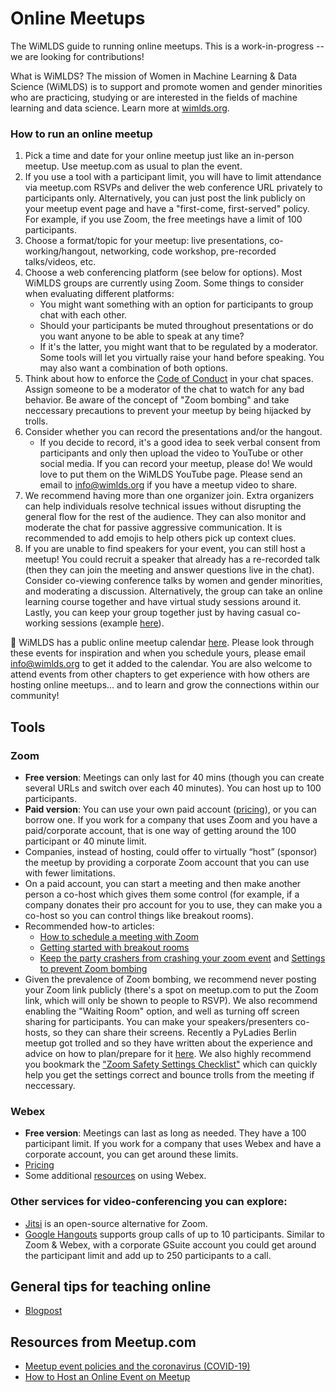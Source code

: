# Online Meetups

The WiMLDS guide to running online meetups. This is a work-in-progress -- we are looking for contributions! 

What is WiMLDS?  The mission of Women in Machine Learning & Data Science (WiMLDS) is to support and promote women and gender minorities who are practicing, studying or are interested in the fields of machine learning and data science.  Learn more at [wimlds.org](http://wimlds.org).

### How to run an online meetup

1. Pick a time and date for your online meetup just like an in-person meetup. Use meetup.com as usual to plan the event.
2. If you use a tool with a participant limit, you will have to limit attendance via meetup.com RSVPs and deliver the web conference URL privately to participants only. Alternatively, you can just post the link publicly on your meetup event page and have a "first-come, first-served" policy.  For example, if you use Zoom, the free meetings have a limit of 100 participants.
3. Choose a format/topic for your meetup: live presentations, co-working/hangout, networking, code workshop, pre-recorded talks/videos, etc.
4. Choose a web conferencing platform (see below for options). Most WiMLDS groups are currently using Zoom.  Some things to consider when evaluating different platforms:
    - You might want something with an option for participants to group chat with each other.
    - Should your participants be muted throughout presentations or do you want anyone to be able to speak at any time?
    - If it's the latter, you might want that to be regulated by a moderator. Some tools will let you virtually raise your hand before speaking. You may also want a combination of both options.
5. Think about how to enforce the [Code of Conduct](https://github.com/WiMLDS/starter-kit/wiki/Code-of-conduct) in your chat spaces.  Assign someone to be a moderator of the chat to watch for any bad behavior.  Be aware of the concept of "Zoom bombing" and take neccessary precautions to prevent your meetup by being hijacked by trolls. 
6. Consider whether you can record the presentations and/or the hangout.
   - If you decide to record, it's a good idea to seek verbal consent from participants and only then upload the video to YouTube or other social media.  If you can record your meetup, please do!  We would love to put them on the WiMLDS YouTube page.  Please send an email to info@wimlds.org if you have a meetup video to share.
7. We recommend having more than one organizer join. Extra organizers can help individuals resolve technical issues without disrupting the general flow for the rest of the audience. They can also monitor and moderate the chat for passive aggressive communication. It is recommended to add emojis to help others pick up context clues.
8. If you are unable to find speakers for your event, you can still host a meetup! You could recruit a speaker that already has a re-recorded talk (then they can join the meeting and answer questions live in the chat).  Consider co-viewing conference talks by women and gender minorities, and moderating a discussion. Alternatively, the group can take an online learning course together and have virtual study sessions around it.  Lastly, you can keep your group together just by having casual co-working sessions (example [here](https://www.meetup.com/Bay-Area-Women-in-Machine-Learning-and-Data-Science/events/269717625/)).

📅 WiMLDS has a public online meetup calendar [here](https://calendar.google.com/calendar/embed?src=8dbutt7ap4sttjbq8ua5o7g1mk%40group.calendar.google.com).  Please look through these events for inspiration and when you schedule yours, please email info@wimlds.org to get it added to the calendar.  You are also welcome to attend events from other chapters to get experience with how others are hosting online meetups... and to learn and grow the connections within our community! 

## Tools

### Zoom

- **Free version**:  Meetings can only last for 40 mins (though you can create several URLs and switch over each 40 minutes).  You can host up to 100 participants.
- **Paid version**: You can use your own paid account ([pricing](https://zoom.us/pricing)), or you can borrow one.  If you work for a company that uses Zoom and you have a paid/corporate account, that is one way of getting around the 100 participant or 40 minute limit.
- Companies, instead of hosting, could offer to virtually “host” (sponsor) the meetup by providing a corporate Zoom account that you can use with fewer limitations. 
- On a paid account, you can start a meeting and then make another person a co-host which gives them some control (for example, if a company donates their pro account for you to use, they can make you a co-host so you can control things like breakout rooms).
- Recommended how-to articles: 
  - [How to schedule a meeting with Zoom](https://support.zoom.us/hc/en-us/articles/201362413-Scheduling-meetings)
  - [Getting started with breakout rooms](https://support.zoom.us/hc/en-us/articles/206476093-Getting-Started-with-Breakout-Rooms)
  - [Keep the party crashers from crashing your zoom event](https://blog.zoom.us/wordpress/2020/03/20/keep-the-party-crashers-from-crashing-your-zoom-event/) and [Settings to prevent Zoom bombing](https://www.oxy.edu/offices-services/its/services/video-conferencing/zoom/settings-prevent-zoom-bombing)
- Given the prevalence of Zoom bombing, we recommend never posting your Zoom link publicly (there's a spot on meetup.com to put the Zoom link, which will only be shown to people to RSVP).  We also recommend enabling the "Waiting Room" option, and well as turning off screen sharing for participants.  You can make your speakers/presenters co-hosts, so they can share their screens.  Recently a PyLadies Berlin meetup got trolled and so they have written about the experience and advice on how to plan/prepare for it [here](https://docs.google.com/document/d/1PDDsXfO0L3BKFC2aoLT-U7EFamnLQ4EBGaAnbwo-l-U/edit?usp=drivesdk).  We also highly recommend you bookmark the ["Zoom Safety Settings Checklist"](https://mobile.twitter.com/esterlin/status/1246072374434213889) which can quickly help you get the settings correct and bounce trolls from the meeting if neccessary.

### Webex

- **Free version**: Meetings can last as long as needed. They have a 100 participant limit.
If you work for a company that uses Webex and have a corporate account, you can get around these limits.
- [Pricing](https://www.webex.com/pricing/index.html)
- Some additional [resources](https://twitter.com/andrewheiss/status/1238165644941680641) on using Webex.

### Other services for video-conferencing you can explore:

- [Jitsi](https://meet.jit.si) is an open-source alternative for Zoom.
- [Google Hangouts](hangouts.google.com) supports group calls of up to 10 participants.
Similar to Zoom & Webex, with a corporate GSuite account you could get around the participant limit and add up to 250 participants to a call.

## General tips for teaching online

- [Blogpost](https://boristats.netlify.com/2020/03/12/2020-03-12-teaching-covid19/)


## Resources from Meetup.com

- [Meetup event policies and the coronavirus (COVID-19)](https://help.meetup.com/hc/en-us/articles/360041040931)
- [How to Host an Online Event on Meetup](https://help.meetup.com/hc/en-us/articles/360040609112)
